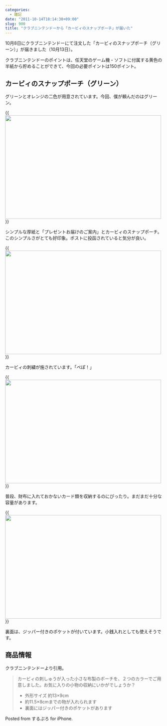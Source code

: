 ```yaml
---
categories:
  - 雑記
date: "2011-10-14T18:14:30+09:00"
slug: 900
title: "クラブニンテンドーから「カービィのスナップポーチ」が届いた"
---
```


10月8日にクラブニンテンドーにて注文した「カービィのスナップポーチ（グリーン）」が届きました（10月13日）。

クラブニンテンドーのポイントは、任天堂のゲーム機・ソフトに付属する黄色の半紙から貯めることができて、今回の必要ポイントは150ポイント。

## カービィのスナップポーチ（グリーン）

グリーンとオレンジの二色が用意されています。今回、僕が頼んだのはグリーン。

{{<img alt="" src="/images/2011/10/0900_1.jpg" width="500" height="332">}}

シンプルな厚紙と「プレゼントお届けのご案内」とカービィのスナップポーチ。このシンプルさがとても好印象。ポストに投函されていると気分が良い。

{{<img alt="" src="/images/2011/10/0900_2.jpg" width="500" height="332">}}

カービィの刺繍が施されています。「ぺぽ！」

{{<img alt="" src="/images/2011/10/0900_3.jpg" width="500" height="332">}}

普段、財布に入れておかないカード類を収納するのにぴったり。まだまだ十分な容量があります。

{{<img alt="" src="/images/2011/10/0900_4.jpg" width="500" height="332">}}

裏面は、ジッパー付きのポケットが付いています。小銭入れとしても使えそうです。

## 商品情報

クラブニンテンドーより引用。

> カービィの刺しゅうが入った小さな布製のポーチを、２つのカラーでご用意しました。お気に入りの小物の収納にいかがでしょうか？  
> * 外形サイズ 約13×9cm  
> * 約11.5×8cmまでの物が入れられます  
> * 裏面にはジッパー付きのポケットがあります

Posted from するぷろ for iPhone.
